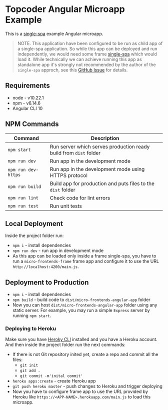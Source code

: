 # Topcoder Angular Microapp Example

This is a [single-spa](https://single-spa.js.org/) example Angular microapp.

> NOTE. This application have been configured to be run as child app of a single-spa application. So while this app can be deployed and run independently, we would need some frame [single-spa](https://single-spa.js.org/) which would load it. While technically we can achieve running this app as standalone app it's strongly not recommended by the author of the `single-spa` approch, see this [GitHub Issue](https://github.com/single-spa/single-spa/issues/640) for details.

## Requirements

- node - v10.22.1
- npm - v6.14.6
- Angular CLI 10

## NPM Commands

| Command               | Description                                                       |
| --------------------- | ----------------------------------------------------------------- |
| `npm start`           | Run server which serves production ready build from `dist` folder |
| `npm run dev`         | Run app in the development mode                                   |
| `npm run dev-https`   | Run app in the development mode using HTTPS protocol              |
| `npm run build`       | Build app for production and puts files to the `dist` folder      |
| `npm run lint`        | Check code for lint errors                                        |
| `npm run test`        | Run unit tests                                                    |

## Local Deployment

Inside the project folder run:

- `npm i` - install dependencies
- `npm run dev` - run app in development mode
- As this app can be loaded only inside a frame single-spa, you have to run a `micro-frontends-frame` frame app and configure it to use the URL `http://localhost:4200/main.js`.

## Deployment to Production

   - `npm i` - install dependencies
   - `npm build` - build code to `dist/micro-frontends-angular-app` folder
   - Now you can host `dist/micro-frontends-angular-app` folder using any static server. For example, you may run a simple `Express` server by running `npm start`.

### Deploying to Heroku

Make sure you have [Heroky CLI](https://devcenter.heroku.com/articles/heroku-cli) installed and you have a Heroku account. And then inside the project folder run the next commands:

- If there is not Git repository inited yet, create a repo and commit all the files:
  - `git init`
  - `git add .`
  - `git commit -m'inital commit'`
- `heroku apps:create` - create Heroku app
- `git push heroku master` - push changes to Heroku and trigger deploying
- Now you have to configure frame app to use the URL provided by Heroku like `https://<APP-NAME>.herokuapp.com/main.js` to load this microapp.
